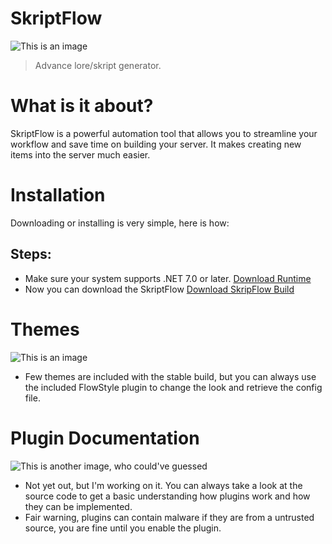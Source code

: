 # SkriptFlow
![This is an image](https://media.discordapp.net/attachments/891649862817427531/1092520940224659507/skriptflow_logo.png?width=992&height=415)
> Advance lore/skript generator.

# What is it about?
SkriptFlow is a powerful automation tool that allows you to streamline your workflow and save time on building your server.
It makes creating new items into the server much easier.

# Installation
Downloading or installing is very simple, here is how:

## Steps:
- Make sure your system supports .NET 7.0 or later. [Download Runtime](https://dotnet.microsoft.com/en-us/download/dotnet/7.0)
- Now you can download the SkriptFlow [Download SkripFlow Build](https://github.com/survivalq/SkriptFlow/releases/tag/Stable)

# Themes
![This is an image](https://media.discordapp.net/attachments/891649862817427531/1092468653292781618/image.png?width=423&height=280)
- Few themes are included with the stable build, but you can always use the included FlowStyle plugin to change the look and retrieve the config file.

# Plugin Documentation
![This is another image, who could've guessed](https://media.discordapp.net/attachments/891649862817427531/1092468911011799180/image.png?width=572&height=368)
- Not yet out, but I'm working on it. You can always take a look at the source code to get a basic understanding how plugins work and how they can be implemented.
- Fair warning, plugins can contain malware if they are from a untrusted source, you are fine until you enable the plugin.
